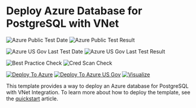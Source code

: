 # Deploy Azure Database for PostgreSQL with VNet

![Azure Public Test Date](https://azurequickstartsservice.blob.core.windows.net/badges/101-managed-postgresql-with-vnet/PublicLastTestDate.svg)
![Azure Public Test Result](https://azurequickstartsservice.blob.core.windows.net/badges/101-managed-postgresql-with-vnet/PublicDeployment.svg)

![Azure US Gov Last Test Date](https://azurequickstartsservice.blob.core.windows.net/badges/101-managed-postgresql-with-vnet/FairfaxLastTestDate.svg)
![Azure US Gov Last Test Result](https://azurequickstartsservice.blob.core.windows.net/badges/101-managed-postgresql-with-vnet/FairfaxDeployment.svg)

![Best Practice Check](https://azurequickstartsservice.blob.core.windows.net/badges/101-managed-postgresql-with-vnet/BestPracticeResult.svg)
![Cred Scan Check](https://azurequickstartsservice.blob.core.windows.net/badges/101-managed-postgresql-with-vnet/CredScanResult.svg)

[![Deploy To Azure](https://raw.githubusercontent.com/fathym-it/azure-quickstart-templates/master/1-CONTRIBUTION-GUIDE/images/deploytoazure.svg?sanitize=true)](https://portal.azure.com/#create/Microsoft.Template/uri/https%3A%2F%2Fraw.githubusercontent.com%2Ffathym-it%2Fazure-quickstart-templates%2Fmaster%2F101-managed-postgresql-with-vnet%2Fazuredeploy.json)
[![Deploy To Azure US Gov](https://raw.githubusercontent.com/fathym-it/azure-quickstart-templates/master/1-CONTRIBUTION-GUIDE/images/deploytoazuregov.svg?sanitize=true)](https://portal.azure.us/#create/Microsoft.Template/uri/https%3A%2F%2Fraw.githubusercontent.com%2Ffathym-it%2Fazure-quickstart-templates%2Fmaster%2F101-managed-postgresql-with-vnet%2Fazuredeploy.json)
[![Visualize](https://raw.githubusercontent.com/fathym-it/azure-quickstart-templates/master/1-CONTRIBUTION-GUIDE/images/visualizebutton.svg?sanitize=true)](http://armviz.io/#/?load=https%3A%2F%2Fraw.githubusercontent.com%2Ffathym-it%2Fazure-quickstart-templates%2Fmaster%2F101-managed-postgresql-with-vnet%2Fazuredeploy.json)

This template provides a way to deploy an Azure database for PostgreSQL with VNet Integration. To learn more about how to deploy the template, see the [quickstart](https://docs.microsoft.com/azure/postgresql/quickstart-create-postgresql-server-database-using-arm-template) article.
